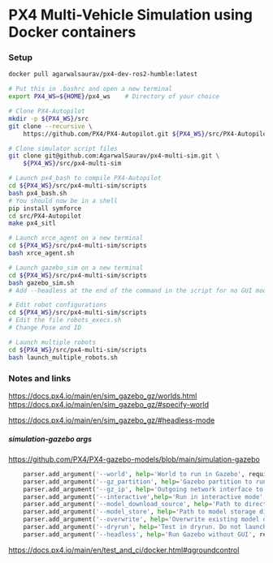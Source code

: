 # PX4 Multi-Vehicle Simulation using Docker containers

### Setup

```bash
docker pull agarwalsaurav/px4-dev-ros2-humble:latest
```

```bash
# Put this in .bashrc and open a new terminal
export PX4_WS=${HOME}/px4_ws    # Directory of your choice
```

```bash
# Clone PX4-Autopilot
mkdir -p ${PX4_WS}/src
git clone --recursive \
    https://github.com/PX4/PX4-Autopilot.git ${PX4_WS}/src/PX4-Autopilot
```

``` bash
# Clone simulator script files
git clone git@github.com:AgarwalSaurav/px4-multi-sim.git \
    ${PX4_WS}/src/px4-multi-sim
```

```bash
# Launch px4_bash to compile PX4-Autopilot
cd ${PX4_WS}/src/px4-multi-sim/scripts
bash px4_bash.sh
# You should now be in a shell
pip install symforce
cd src/PX4-Autopilot
make px4_sitl
```

```bash
# Launch xrce_agent on a new terminal
cd ${PX4_WS}/src/px4-multi-sim/scripts
bash xrce_agent.sh
```

```bash
# Launch gazebo_sim on a new terminal
cd ${PX4_WS}/src/px4-multi-sim/scripts
bash gazebo_sim.sh
# Add --headless at the end of the command in the script for no GUI mode
```

```bash
# Edit robot configurations
cd ${PX4_WS}/src/px4-multi-sim/scripts
# Edit the file robots_execs.sh
# Change Pose and ID
```

```bash
# Launch multiple robots
cd ${PX4_WS}/src/px4-multi-sim/scripts
bash launch_multiple_robots.sh
```


### Notes and links

https://docs.px4.io/main/en/sim_gazebo_gz/worlds.html
https://docs.px4.io/main/en/sim_gazebo_gz/#specify-world


https://docs.px4.io/main/en/sim_gazebo_gz/#headless-mode

##### simulation-gazebo args
https://github.com/PX4/PX4-gazebo-models/blob/main/simulation-gazebo
```python
    parser.add_argument('--world', help='World to run in Gazebo', required=False, default="default")
    parser.add_argument('--gz_partition', help='Gazebo partition to run in', required=False)
    parser.add_argument('--gz_ip', help='Outgoing network interface to use for traffic',required=False)
    parser.add_argument('--interactive',help='Run in interactive mode', required=False, default=False, action='store_true')
    parser.add_argument('--model_download_source', help='Path to directory containing model files', required=False, default=DEFAULT_DOWNLOAD_DIR)
    parser.add_argument('--model_store', help='Path to model storage directory', required=False, default="~/.simulation-gazebo")
    parser.add_argument('--overwrite', help='Overwrite existing model directories', required=False, default=False, action='store_true')
    parser.add_argument('--dryrun', help='Test in dryrun. Do not launch gazebo', required=False, default=False, action='store_true')
    parser.add_argument('--headless', help='Run Gazebo without GUI', required=False, default=False, action='store_true')
```

https://docs.px4.io/main/en/test_and_ci/docker.html#qgroundcontrol
